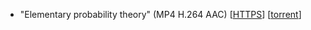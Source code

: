 - "Elementary probability theory" (MP4 H.264 AAC)
  \[[HTTPS](https://ver.miun.se/courses/security/dasak/probability.mp4)\]
  \[[torrent](https://ver.miun.se/courses/security/dasak/probability.mp4.torrent)\]
